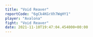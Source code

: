 ```yaml
---
title: "Void Reaver"
reportCode: "6gCk4KGrXh7WqHY1"
player: "Avalona"
fight: "Void Reaver"
date: 2021-11-10T19:47:04.454000+00:00
---
```

